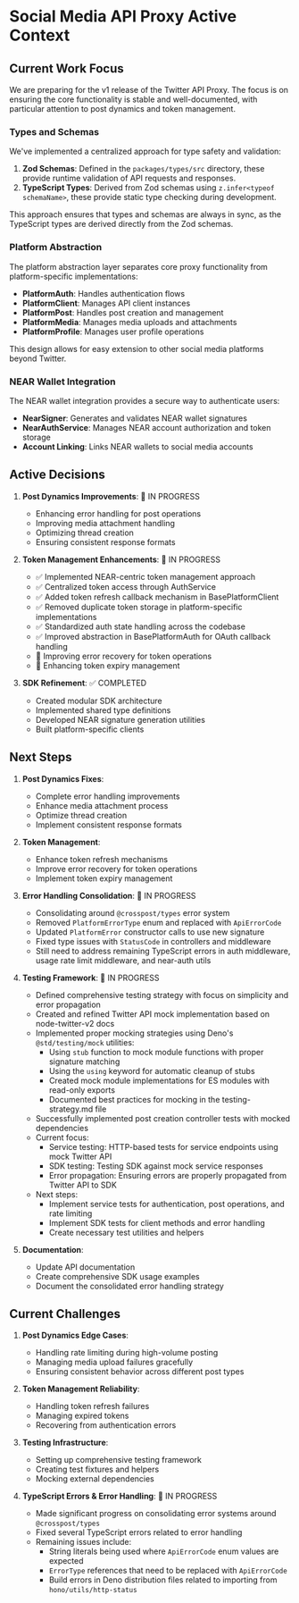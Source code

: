 # Social Media API Proxy Active Context

## Current Work Focus

We are preparing for the v1 release of the Twitter API Proxy. The focus is on ensuring the core functionality is stable and well-documented, with particular attention to post dynamics and token management.

### Types and Schemas

We've implemented a centralized approach for type safety and validation:

1. **Zod Schemas**: Defined in the `packages/types/src` directory, these provide runtime validation of API requests and responses.
2. **TypeScript Types**: Derived from Zod schemas using `z.infer<typeof schemaName>`, these provide static type checking during development.

This approach ensures that types and schemas are always in sync, as the TypeScript types are derived directly from the Zod schemas.

### Platform Abstraction

The platform abstraction layer separates core proxy functionality from platform-specific implementations:

- **PlatformAuth**: Handles authentication flows
- **PlatformClient**: Manages API client instances
- **PlatformPost**: Handles post creation and management
- **PlatformMedia**: Manages media uploads and attachments
- **PlatformProfile**: Manages user profile operations

This design allows for easy extension to other social media platforms beyond Twitter.

### NEAR Wallet Integration

The NEAR wallet integration provides a secure way to authenticate users:

- **NearSigner**: Generates and validates NEAR wallet signatures
- **NearAuthService**: Manages NEAR account authorization and token storage
- **Account Linking**: Links NEAR wallets to social media accounts

## Active Decisions

1. **Post Dynamics Improvements**: 🔄 IN PROGRESS
   - Enhancing error handling for post operations
   - Improving media attachment handling
   - Optimizing thread creation
   - Ensuring consistent response formats

2. **Token Management Enhancements**: 🔄 IN PROGRESS
   - ✅ Implemented NEAR-centric token management approach
   - ✅ Centralized token access through AuthService
   - ✅ Added token refresh callback mechanism in BasePlatformClient
   - ✅ Removed duplicate token storage in platform-specific implementations
   - ✅ Standardized auth state handling across the codebase
   - ✅ Improved abstraction in BasePlatformAuth for OAuth callback handling
   - 🔄 Improving error recovery for token operations
   - 🔄 Enhancing token expiry management

3. **SDK Refinement**: ✅ COMPLETED
   - Created modular SDK architecture
   - Implemented shared type definitions
   - Developed NEAR signature generation utilities
   - Built platform-specific clients

## Next Steps

1. **Post Dynamics Fixes**:
   - Complete error handling improvements
   - Enhance media attachment process
   - Optimize thread creation
   - Implement consistent response formats

2. **Token Management**:
   - Enhance token refresh mechanisms
   - Improve error recovery for token operations
   - Implement token expiry management

3. **Error Handling Consolidation**: 🔄 IN PROGRESS
   - Consolidating around `@crosspost/types` error system
   - Removed `PlatformErrorType` enum and replaced with `ApiErrorCode`
   - Updated `PlatformError` constructor calls to use new signature
   - Fixed type issues with `StatusCode` in controllers and middleware
   - Still need to address remaining TypeScript errors in auth middleware, usage rate limit middleware, and near-auth utils

4. **Testing Framework**: 🔄 IN PROGRESS
   - Defined comprehensive testing strategy with focus on simplicity and error propagation
   - Created and refined Twitter API mock implementation based on node-twitter-v2 docs
   - Implemented proper mocking strategies using Deno's `@std/testing/mock` utilities:
     - Using `stub` function to mock module functions with proper signature matching
     - Using the `using` keyword for automatic cleanup of stubs
     - Created mock module implementations for ES modules with read-only exports
     - Documented best practices for mocking in the testing-strategy.md file
   - Successfully implemented post creation controller tests with mocked dependencies
   - Current focus:
     - Service testing: HTTP-based tests for service endpoints using mock Twitter API
     - SDK testing: Testing SDK against mock service responses
     - Error propagation: Ensuring errors are properly propagated from Twitter API to SDK
   - Next steps:
     - Implement service tests for authentication, post operations, and rate limiting
     - Implement SDK tests for client methods and error handling
     - Create necessary test utilities and helpers

5. **Documentation**:
   - Update API documentation
   - Create comprehensive SDK usage examples
   - Document the consolidated error handling strategy

## Current Challenges

1. **Post Dynamics Edge Cases**:
   - Handling rate limiting during high-volume posting
   - Managing media upload failures gracefully
   - Ensuring consistent behavior across different post types

2. **Token Management Reliability**:
   - Handling token refresh failures
   - Managing expired tokens
   - Recovering from authentication errors

3. **Testing Infrastructure**:
   - Setting up comprehensive testing framework
   - Creating test fixtures and helpers
   - Mocking external dependencies

4. **TypeScript Errors & Error Handling**: 🔄 IN PROGRESS
   - Made significant progress on consolidating error systems around `@crosspost/types`
   - Fixed several TypeScript errors related to error handling
   - Remaining issues include:
     - String literals being used where `ApiErrorCode` enum values are expected
     - `ErrorType` references that need to be replaced with `ApiErrorCode`
     - Build errors in Deno distribution files related to importing from `hono/utils/http-status`
